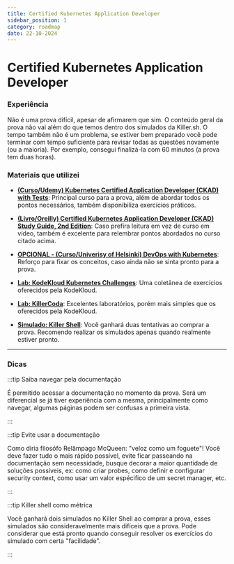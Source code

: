 ```yaml
---
title: Certified Kubernetes Application Developer
sidebar_position: 1
category: roadmap
date: 22-10-2024
---
```


# Certified Kubernetes Application Developer

### Experiência

Não é uma prova difícil, apesar de afirmarem que sim. O conteúdo geral da prova não vai além do que temos dentro dos 
simulados da Killer.sh. O tempo também não é um problema, se estiver bem preparado você pode terminar com tempo suficiente 
para revisar todas as questões novamente (ou a maioria). Por exemplo, consegui finalizá-la com 60 minutos (a prova tem duas horas).

### Materiais que utilizei

- **[(Curso/Udemy) Kubernetes Certified Application Developer (CKAD) with Tests](https://www.udemy.com/course/certified-kubernetes-application-developer)**: 
Principal curso para a prova, além de abordar todos os pontos necessários, também disponibiliza exercícios práticos.

- **[(Livro/Oreilly) Certified Kubernetes Application Developer (CKAD) Study Guide, 2nd Edition](https://www.oreilly.com/library/view/certified-kubernetes-application/9781098152857/)**: 
Caso prefira leitura em vez de curso em vídeo, também é excelente para relembrar pontos abordados no curso citado acima.

- **[OPCIONAL - (Curso/Univerisy of Helsinki) DevOps with Kubernetes](https://devopswithkubernetes.com/)**: 
Reforço para fixar os conceitos, caso ainda não se sinta pronto para a prova.

- **[Lab: KodeKloud Kubernetes Challenges](https://kodekloud.com/courses/kubernetes-challenges/)**: 
Uma coletânea de exercícios oferecidos pela KodeKloud.

- **[Lab: KillerCoda](https://killercoda.com/)**: 
Excelentes laboratórios, porém mais simples que os oferecidos pela KodeKloud.

- **[Simulado: Killer Shell](https://killer.sh/)**: 
Você ganhará duas tentativas ao comprar a prova. Recomendo realizar os simulados apenas quando realmente estiver pronto.

---
### Dicas

:::tip Saiba navegar pela documentação

É permitido acessar a documentação no momento da prova. Será um diferencial se já tiver experiência com a mesma, principalmente
como navegar, algumas páginas podem ser confusas a primeira vista.

:::

:::tip Evite usar a documentação

Como diria filosófo Relâmpago McQueen: "veloz como um foguete"! Você deve fazer tudo o mais rápido possível, evite ficar
passeando na documentação sem necessidade, busque decorar a maior quantidade de soluções possíveis, ex: como criar probes,
como definir e configurar security context, como usar um valor espécifico de um secret manager, etc.

:::

:::tip Killer shell como métrica

Você ganhará dois simulados no Killer Shell ao comprar a prova, esses simulados são consideravelmente mais difíceis que 
a prova. Pode considerar que está pronto quando conseguir resolver os exercícios do simulado com certa "facilidade".

:::
